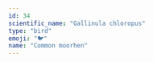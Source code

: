 ```yaml
---
id: 34
scientific_name: "Gallinula chloropus"
type: "bird"
emoji: "🐦"
name: "Common moorhen"
---
```

